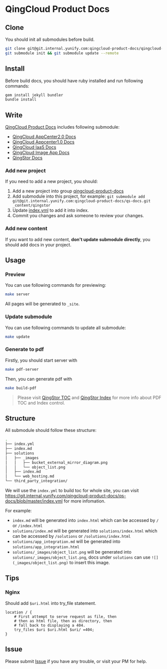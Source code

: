 # QingCloud Product Docs

## Clone

You should init all submodules before build.

```bash
git clone git@git.internal.yunify.com:qingcloud-product-docs/qingcloud-product-docs.git
git submodule init && git submodule update --remote
```

## Install

Before build docs, you should have ruby installed and run following commands:

```bash
gem install jekyll bundler
bundle install
```

## Write

[QingCloud Product Docs](https://git.internal.yunify.com/groups/qingcloud-product-docs) includes following submodule:

- [QingCloud AppCenter2.0 Docs](https://git.internal.yunify.com/qingcloud-product-docs/appcenter-docs)
- [QingCloud Appcenter1.0 Docs](https://git.internal.yunify.com/qingcloud-product-docs/appcenter1.0-docs)
- [QingCloud IaaS Docs](https://git.internal.yunify.com/qingcloud-product-docs/qingcloud-iaas-docs)
- [QingCloud Image App Docs](https://git.internal.yunify.com/qingcloud-product-docs/imageapp)
- [QingStor Docs](https://git.internal.yunify.com/qingcloud-product-docs/qs-docs)

### Add new project

If you need to add a new project, you should:

1. Add a new project into group [qingcloud-product-docs](https://git.internal.yunify.com/groups/qingcloud-product-docs)
1. Add submodule into this project, for example: `git submodule add git@git.internal.yunify.com:qingcloud-product-docs/qs-docs.git _content/qingstor`
1. Update [index.yml](https://git.internal.yunify.com/qingcloud-product-docs/qingcloud-product-docs/blob/master/index.yml) to add it into index.
1. Commit you changes and ask someone to review your changes.

### Add new content

If you want to add new content, **don't update submodule directly**, you should add docs in your project.

## Usage

### Preview

You can use following commands for previewing:

```bash
make server
```

All pages will be generated to `_site`.

### Update submodule

You can use following commands to update all submodule:

```bash
make update
```

### Generate to pdf

Firstly, you should start server with

```bash
make pdf-server
```

Then, you can generate pdf with

```bash
make build-pdf
```

> Please visit [QingStor TOC](https://git.internal.yunify.com/qingcloud-product-docs/qs-docs/blob/master/pdf_toc.md) and [QingStor Index](https://git.internal.yunify.com/qingcloud-product-docs/qs-docs/blob/master/pdf_index.md) for more info about PDF TOC and Index control.

## Structure

All submodule should follow these structure:

```bash
.
├── index.yml
├── index.md
├── solutions
│   ├── _images
│   │   ├── bucket_external_mirror_diagram.png
│   │   └── object_list.png
│   ├── index.md
│   └── web_hosting.md
└── third_party_integration/
```

We will use the `index.yml` to build toc for whole site, you can visit <https://git.internal.yunify.com/qingcloud-product-docs/qs-docs/blob/master/index.yml> for more infomation.

For example:

- `index.md` will be generated into `index.html` which can be accessed by `/` or `/index.html`
- `solutions/index.md` will be generated into `solutions/index.html` which can be accessed by `/solutions` or `/solutions/index.html`
- `solutions/app_integration.md` will be generated into `solutions/app_integration.html`
- `solutions/_images/object_list.png` will be generated into `solutions/_images/object_list.png`, docs under `solutions` can use `![](_images/object_list.png)` to insert this image.

## Tips

### Nginx

Should add `$uri.html` into try_file statement.

```nginx
location / {
    # First attempt to serve request as file, then
    # then as html file, then as directory, then
    # fall back to displaying a 404.
    try_files $uri $uri.html $uri/ =404;
}
```

## Issue

Please submit [Issue](https://git.internal.yunify.com/qingcloud-product-docs/qingcloud-product-docs/issues) if you have any trouble, or visit your PM for help.
